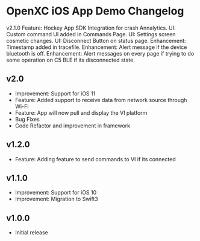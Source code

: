 # OpenXC iOS App Demo Changelog
v2.1.0
Feature: Hockey App SDK Integration for crash Annalytics.
UI: Custom command UI added in Commands Page.
UI: Settings screen cosmetic changes.
UI: Disconnect Button on status page.
Enhancement: Timestamp added in tracefile.
Enhancement: Alert message if the device bluetooth is off.
Enhancement: Alert messages on every page if trying to do some operation on C5 BLE if its disconnected state.
## v2.0

* Improvement: Support for iOS 11
* Feature: Added support to receive data from network source through Wi-Fi
* Feature: App will now pull and display the VI platform
* Bug Fixes
* Code Refactor and improvement in framework

## v1.2.0

* Feature: Adding feature to send commands to VI if its connected

## v1.1.0

* Improvement: Support for iOS 10
* Improvement: Migration to Swift3

## v1.0.0

* Initial release
